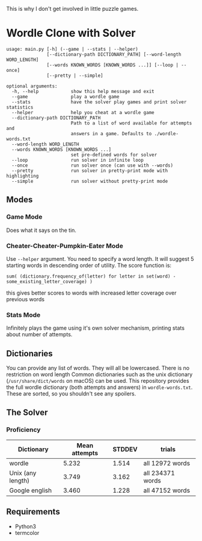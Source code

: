 This is why I don't get involved in little puzzle games.

# Wordle Clone with Solver

```
usage: main.py [-h] (--game | --stats | --helper)
               [--dictionary-path DICTIONARY_PATH] [--word-length WORD_LENGTH]
               [--words KNOWN_WORDS [KNOWN_WORDS ...]] [--loop | --once]
               [--pretty | --simple]

optional arguments:
  -h, --help            show this help message and exit
  --game                play a wordle game
  --stats               have the solver play games and print solver statistics
  --helper              help you cheat at a wordle game
  --dictionary-path DICTIONARY_PATH
                        Path to a list of word available for attempts and
                        answers in a game. Defaults to ./wordle-words.txt
  --word-length WORD_LENGTH
  --words KNOWN_WORDS [KNOWN_WORDS ...]
                        set pre-defined words for solver
  --loop                run solver in infinite loop
  --once                run solver once (can use with --words)
  --pretty              run solver in pretty-print mode with highlighting
  --simple              run solver without pretty-print mode
```

## Modes

### Game Mode
Does what it says on the tin.

### Cheater-Cheater-Pumpkin-Eater Mode
Use `--helper` argument. You need to specify a word length.
It will suggest 5 starting words in descending order of utility.
The score function is:
```
sum( (dictionary.frequency_of(letter) for letter in set(word) - some_existing_letter_coverage) )
```
this gives better scores to words with increased letter coverage over previous words

### Stats Mode
Infinitely plays the game using it's own solver mechanism, printing stats about number of attempts.


## Dictionaries
You can provide any list of words.
They will all be lowercased.
There is no restriction on word length
Common dictionaries such as the unix dictionary (`/usr/share/dict/words` on macOS) can be used.
This repository provides the full wordle dictionary (both attempts and answers) in `wordle-words.txt`.
These are sorted, so you shouldn't see any spoilers.

## The Solver

### Proficiency

| Dictionary        | Mean attempts | STDDEV | trials           |
|-------------------|---------------|--------|------------------|
| wordle            | 5.232         | 1.514  | all  12972 words |
| Unix (any length) | 3.749         | 3.162  | all 234371 words |
| Google english    | 3.460         | 1.228  | all  47152 words |


## Requirements
- Python3
- termcolor
